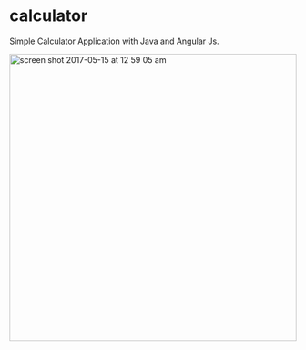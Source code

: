 # calculator
Simple Calculator Application with Java and Angular Js.

<img width="504" alt="screen shot 2017-05-15 at 12 59 05 am" src="https://cloud.githubusercontent.com/assets/6171087/26037597/425f15ea-3914-11e7-86d9-4393f6640126.png">
